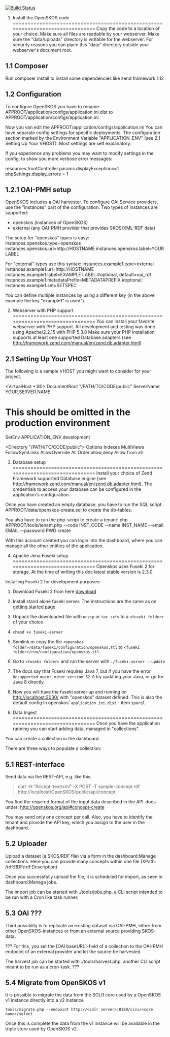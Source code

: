 [![Build Status](https://travis-ci.org/picturae/OpenSKOS.svg)](https://travis-ci.org/picturae/OpenSKOS)

1. Install the OpenSKOS code
===============================================================================
Copy the code to a location of your choice. Make sure all files are readable by
your webserver. Make sure the "data/uploads" directory is writable for the webserver.
For security reasons you can place this "data" directory outside your
webserver's document root.

1.1 Composer
-------------------------------------------------------------------------------
Run composer install to install some dependencies like zend framework 1.12

1.2 Configuration
-------------------------------------------------------------------------------
To configure OpenSKOS you have to rename:
  APPROOT/application/configs/application.ini.dist
to
  APPROOT/application/configs/application.ini

Now you van edit the APPROOT/application/configs/application.ini
You can have separate config settings for specific deployments. The 
configuration section marked by the Environment Variable "APPLICATION_ENV" (see
2.1 Setting Up Your VHOST). Most settings are self explanatory.

If you experience any problems you may want to modify settings in the config,
to show you more verbose error messages:

resources.frontController.params.displayExceptions=1
phpSettings.display_errors = 1


1.2.1 OAI-PMH setup
-------------------------------------------------------------------------------
OpenSKOS includes a OAI harvester. To configure OAI Service providers, use the
"instances" part of the configuration. Two types of instances are supported:
- openskos (instances of OpenSKOS)
- external (any OAI-PMH provider that provides SKOS/XML-RDF data)

The setup for "openskos" types is easy:
instances.openskos.type=openskos
instances.openskos.url=http://HOSTNAME
instances.openskos.label=YOUR LABEL

For "external" types use this syntax: 
instances.example1.type=external
instances.example1.url=http://HOSTNAME
instances.example1.label=EXAMPLE LABEL
#optional, default=oai_rdf
instances.example1.metadataPrefix=METADATAPREFIX
#optional:
instances.example1.set=SETSPEC

You can define multiple instances by using a different key (in the above example
the key "example1" is used").

2. Webserver with PHP support
===============================================================================
You can install your favorite webserver with PHP support.
All development and testing was done using Apache/2.2.15 with PHP 5.3.8
Make sure your PHP installation supports at least one supported Database
adapters (see http://framework.zend.com/manual/en/zend.db.adapter.html)

2.1 Setting Up Your VHOST
-------------------------------------------------------------------------------

The following is a sample VHOST you might want to consider for your project.

<VirtualHost *:80>
   DocumentRoot "/PATH/TO/CODE/public"
   ServerName YOUR.SERVER.NAME

   # This should be omitted in the production environment
   SetEnv APPLICATION_ENV development
    
   <Directory "/PATH/TO/CODE/public">
       Options Indexes MultiViews FollowSymLinks
       AllowOverride All
       Order allow,deny
       Allow from all
   </Directory>
    
</VirtualHost>


3. Database setup
===============================================================================
Install your choice of Zend Framework supported Database engine (see
http://framework.zend.com/manual/en/zend.db.adapter.html). The credentials to
access your database can be configured in the application's configuration. 

Once you have created an empty database, you have to run the SQL script 
APPROOT/data/openskos-create.sql to create the db-tables.

You also have to run the php-script to create a tenant:
php APPROOT/tools/tenant.php --code INST_CODE --name INST_NAME --email EMAIL --password PWD create

With this account created you can login into the dashboard,
where you can manage all the other entities of the application.


4. Apache Jena Fuseki setup
===============================================================================
Openskos uses Fuseki 2 for storage. At the time of writing this doc latest stable version is 2.3.0

Installing Fuseki 2 for development purposes:

1. Download Fuseki 2 from here [download](https://jena.apache.org/download/)
2. Install stand alone fuseki server. The instructions are the same as on [getting started page](https://jena.apache.org/documentation/serving_data/#getting-started-with-fuseki)
  1. Unpack the downloaded file with `unzip` or `tar zxfv` to a `<fuseki folder>` of your choice
  2. `chmod +x fuseki-server`
3. Symlink or copy the file
`<openskos folder>/data/fuseki/configuration/openskos.ttl` to `<fuseki folder>/run/configuration/openskos.ttl`
4. Go to `<fuseki folder>` and run the server with
`./fuseki-server --update`
  1. The docs say that Fuseki requires Java 7, but if you have the error `Unsupported major.minor version 52.0` try updating your Java, or go for Java 8 directly.
5. Now you will have the fuseki server up and running on [http://localhost:3030/](http://localhost:3030/) with "openskos" dataset defined. This is also the default config in openskos' `application.ini.dist` - item `sparql`

5. Data Ingest
===============================================================================
Once you have the application running you can start adding data,
managed in "collections".

You can create a collection in the dashboard.

There are three ways to populate a collection:

5.1 REST-interface
-------------------------------------------------------------------------------
Send data via the REST-API, e.g. like this:

> curl -H "Accept: text/xml" -X POST -T sample-concept.rdf http://localhost/OpenSKOS/public/api/concept

You find the required format of the input data described in the API-docs under:
http://openskos.org/api#concept-create

You may send only one concept per call.
Also, you have to identify the tenant and provide the API key, 
which you assign to the user in the dashboard.


5.2 Uploader
-------------------------------------------------------------------------------
Upload a dataset (a SKOS/RDF file) via a form in the dashboard:Manage collections.
Here you can provide many concepts within one file (XPath: /rdf:RDF/rdf:Description)

Once you successfully upload the file, it is scheduled for import,
as seen in dashboard:Manage jobs.

The import job can be started with ./tools/jobs.php, 
a CLI script intended to be run with a Cron like task runner. 


5.3 OAI ???
-------------------------------------------------------------------------------
Third possiblity is to replicate an existing dataset via OAI-PMH, 
either from other OpenSKOS-instances or from an external source providing SKOS-data.

???
For this, you set the [OAI baseURL]-field of a collection to the OAI-PMH endpoint of an external provider
and let the source be harvested.

The harvest job can be started with ./tools/harvest.php, 
another CLI script meant to be run as a cron-task.
???

5.4 Migrate from OpenSKOS v1
-------------------------------------------------------------------------------
It is possible to migrate the data from the SOLR core used by a OpenSKOS v1 instance directly into a v2 instance

`tools/migrate.php --endpoint http://<solr server>:8180/ciss/<core name>/select`

Once this is complete the data from the v1 instance will be available in the triple store used by OpenSKOS v2.
